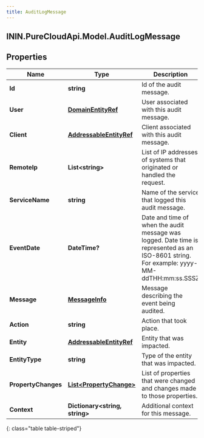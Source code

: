 ```yaml
---
title: AuditLogMessage
---
```

## ININ.PureCloudApi.Model.AuditLogMessage

## Properties

|Name | Type | Description | Notes|
|------------ | ------------- | ------------- | -------------|
| **Id** | **string** | Id of the audit message. | [optional] |
| **User** | [**DomainEntityRef**](DomainEntityRef.html) | User associated with this audit message. | [optional] |
| **Client** | [**AddressableEntityRef**](AddressableEntityRef.html) | Client associated with this audit message. | [optional] |
| **RemoteIp** | **List&lt;string&gt;** | List of IP addresses of systems that originated or handled the request. | [optional] |
| **ServiceName** | **string** | Name of the service that logged this audit message. | [optional] |
| **EventDate** | **DateTime?** | Date and time of when the audit message was logged. Date time is represented as an ISO-8601 string. For example: yyyy-MM-ddTHH:mm:ss.SSSZ | [optional] |
| **Message** | [**MessageInfo**](MessageInfo.html) | Message describing the event being audited. | [optional] |
| **Action** | **string** | Action that took place. | [optional] |
| **Entity** | [**AddressableEntityRef**](AddressableEntityRef.html) | Entity that was impacted. | [optional] |
| **EntityType** | **string** | Type of the entity that was impacted. | [optional] |
| **PropertyChanges** | [**List&lt;PropertyChange&gt;**](PropertyChange.html) | List of properties that were changed and changes made to those properties. | [optional] |
| **Context** | **Dictionary&lt;string, string&gt;** | Additional context for this message. | [optional] |
{: class="table table-striped"}


